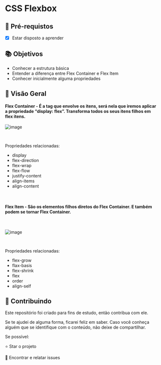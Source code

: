 
<h1>CSS Flexbox</h1>

<h2>
🛑 Pré-requistos
</h2>

- [x] Estar disposto a aprender

<h2> 📚 Objetivos</h2>
   
- Conhecer a estrutura básica
- Entender a diferença entre Flex Container e Flex Item
- Conhecer inicialmente alguma propriedades
  
 
<h2> 🔸 Visão Geral</h2>
 
 <h4>Flex Container - É a tag que envolve os itens, será nela que iremos aplicar a
propriedade “display: flex”. Transforma todos os seus itens filhos
em flex itens.</h4>
 
 ![image](https://user-images.githubusercontent.com/32016610/173163334-95492fe8-7c84-408a-b892-fc8a91373a5a.png)

 <br>
 
 Propriedades relacionadas:
 
- display
- flex-direction
- flex-wrap
- flex-flow
- justify-content
- align-items
- align-content

<br>

<h4> Flex Item - São os elementos filhos diretos do Flex Container. E também
podem se tornar Flex Container.</h4>
<br>

![image](https://user-images.githubusercontent.com/32016610/173163403-6a0daecc-93db-40d4-b8d2-c4ccc9a22764.png)

<br>

Propriedades relacionadas:

- flex-grow
- flax-basis
- flex-shrink
- flex
- order
- align-self


 
<h2> 🤝 Contribuindo </h2>

Este repositório foi criado para fins de estudo, então contribua com ele.<br>

Se te ajudei de alguma forma, ficarei feliz em saber. Caso você conheça alguém que se identifique com o conteúdo, não deixe de compartilhar.

Se possível:

⭐️  Star o projeto

🐛 Encontrar e relatar issues

